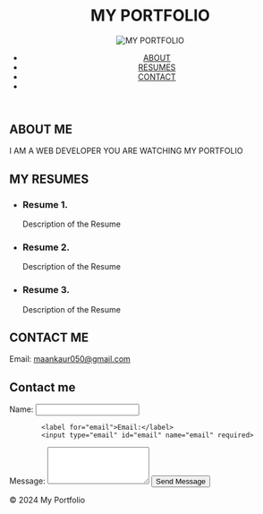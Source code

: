 <!DOCTYPE html>
<html lang="en">
    <head>
        <title>Maan Portfolio</title>
        <meta charset="utf-8">
        <meta name="viewport" content="width=device-width, initial-scale=1, shrink-to-fit=no">
        <title>MY PORTFOLIO</title>
        <link rel="stylesheet" href="styles.css">
    </head>
    <body>
        <header>
            <h1> MY PORTFOLIO</h1>
            <img src="C:\Users\sony\Desktop\sk.html\IMG-20170716-WA0035.jpg" alt="MY PORTFOLIO">
            <NAV>
<ul>
<li><a href="#about">ABOUT</a></li>
<li><a href="#resumes">RESUMES</a></li>
 <li><a href="#contact">CONTACT</a><li>
 </ul>
</nav>
</header>

<section>
    <section id="about">
        <h2>ABOUT ME</h2>
        <p>I AM A WEB DEVELOPER YOU ARE WATCHING MY PORTFOLIO</p>
    </section>
    <section id="resumes">
        <h2>MY RESUMES</h2>
        <ul>
            <li>
                <h3>Resume 1.</h3>
                <p>Description of the Resume</p>
            </li>
            <li>
                <h3>Resume 2.</h3>
                <p>Description of the Resume</p>
            </li>
            <li>
                <h3>Resume 3.</h3>
                <p>Description of the Resume</p>
            </li>
        </ul>
    </section>
    <section id="CONTACT">
        <h2>CONTACT ME</h2>
        <p>Email: <a href="mailto:your.maankaur050@gmail.com">maankaur050@gmail.com</a></p>
    </section>
    <section id="contact">
        <h2>Contact me</h2>
        <form id="contact-form">
            <label for="name">Name:</label>
            <input type="text" id="name" name="name" required>

            <label for="email">Email:</label>
            <input type="email" id="email" name="email" required>

<label for="message">Message:</label>
            <textarea id="message" name="message" rows="4" required></textarea>
            <button type="submit">Send Message</button>
        </form>
    </section>
</section>
<footer>
    <p>&copy; 2024 My Portfolio</p>
</footer>
</body>
    </html>

